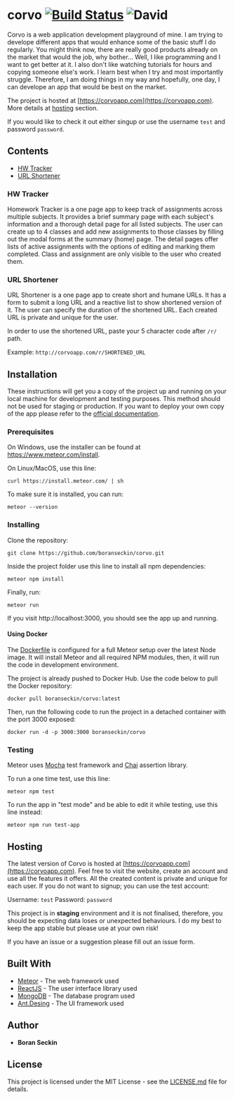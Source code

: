 # corvo [![Build Status](https://travis-ci.com/boranseckin/corvo.svg?branch=master)](https://travis-ci.com/boranseckin/corvo) ![David](https://img.shields.io/david/boranseckin/corvo.svg)

Corvo is a web application development playground of mine. I am trying to develope different apps that would enhance some of the basic stuff I do regularly. You might think now, there are really good products already on the market that would the job, why bother... Well, I like programming and I want to get better at it. I also don't like watching tutorials for hours and copying someone else's work. I learn best when I try and most importantly struggle. Therefore, I am doing things in my way and hopefully, one day, I can develope an app that would be best on the market.

The project is hosted at [https://corvoapp.com](https://corvoapp.com). More details at [hosting](#hosting) section.

If you would like to check it out either singup or use the username ```test``` and password ```password```.

## Contents

- [HW Tracker](#hw-tracker)
- [URL Shortener](#url-shortener)

### HW Tracker

Homework Tracker is a one page app to keep track of assignments across multiple subjects. It provides a brief summary page with each subject's information and a thorough detail page for all listed subjects. The user can create up to 4 classes and add new assignments to those classes by filling out the modal forms at the summary (home) page. The detail pages offer lists of active assignments with the options of editing and marking them completed. Class and assignment are only visible to the user who created them.

### URL Shortener

URL Shortener is a one page app to create short and humane URLs. It has a form to submit a long URL and a reactive list to show shortened version of it. The user can specify the duration of the shortened URL. Each created URL is private and unique for the user.

In order to use the shortened URL, paste your 5 character code after `/r/` path.

Example: `http://corvoapp.com/r/SHORTENED_URL`

## Installation

These instructions will get you a copy of the project up and running on your local machine for development and testing purposes. This method should not be used for staging or production. If you want to deploy your own copy of the app please refer to the [official documentation](https://guide.meteor.com/build-tool).

### Prerequisites

On Windows, use the installer can be found at https://www.meteor.com/install.

On Linux/MacOS, use this line:
```
curl https://install.meteor.com/ | sh
```
To make sure it is installed, you can run:
```
meteor --version
```

### Installing

Clone the repository:
```
git clone https://github.com/boranseckin/corvo.git
```
Inside the project folder use this line to install all npm dependencies:
```
meteor npm install
```
Finally, run:
```
meteor run
```
If you visit http://localhost:3000, you should see the app up and running.

#### Using Docker

The [Dockerfile](Dockerfile) is configured for a full Meteor setup over the latest Node image. It will install Meteor and all required NPM modules, then, it will run the code in development environment.

The project is already pushed to Docker Hub. Use the code below to pull the Docker repository:
```
docker pull boranseckin/corvo:latest
```

Then, run the following code to run the project in a detached container with the port 3000 exposed:
```
docker run -d -p 3000:3000 boranseckin/corvo
```

### Testing

Meteor uses [Mocha](https://mochajs.org/) test framework and [Chai](https://www.chaijs.com/) assertion library.

To run a one time test, use this line:
```
meteor npm test
```
To run the app in "test mode" and be able to edit it while testing, use this line instead:
```
meteor npm run test-app
```

## Hosting

The latest version of Corvo is hosted at [https://corvoapp.com](https://corvoapp.com). Feel free to visit the website, create an account and use all the features it offers. All the created content is private and unique for each user. If you do not want to signup; you can use the test account:

Username: ```test``` Password: ```password```

This project is in **staging** environment and it is not finalised, therefore, you should be expecting data loses or unexpected behaviours. I do my best to keep the app stable but please use at your own risk!

If you have an issue or a suggestion please fill out an issue form.

## Built With

* [Meteor](https://www.meteor.com/) - The web framework used
* [ReactJS](https://reactjs.org/) - The user interface library used
* [MongoDB](https://www.mongodb.com/) - The database program used
* [Ant.Desing](https://ant.design.com/) - The UI framework used

## Author

* **Boran Seckin**

## License

This project is licensed under the MIT License - see the [LICENSE.md](LICENSE.md) file for details.
